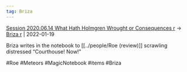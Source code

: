 ```yaml
---
tag: Briza
---
```


[Session 2020.06.14 What Hath Holmgren Wrought or Consequences r](../sessions/notes_matteo_brianedit/Session%202020.06.14%20What%20Hath%20Holmgren%20Wrought%20or%20Consequences%20r.md) -> [Briza r](TheWik-main/people/Briza%20r.md) | 2022-01-19

Briza writes in the notebook to [[../people/Roe (review)]] scrawling distressed “Courthouse! Now!”

#Roe #Meteors #MagicNotebook #items  #Briza
